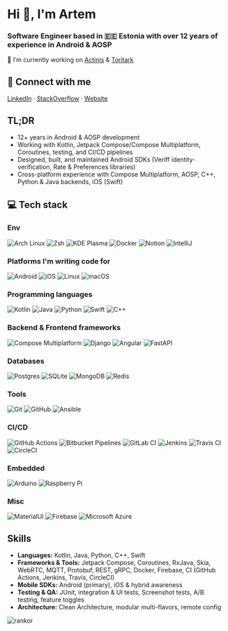 # Hi 👋, I'm Artem
### Software Engineer based in 🇪🇪 Estonia with over 12 years of experience in Android & AOSP

🔭 I’m currently working on [Actinis](https://github.com/actinis) & [Toritark](https://github.com/Toritark/toritark-mobile-app)

## 💬 Connect with me

[LinkedIn](https://linkedin.com/in/artem-smirnov-at-labster) · [StackOverflow](https://stackoverflow.com/users/497132/artem) · [Website](https://smirnov.page)

## TL;DR
- 12+ years in Android & AOSP development  
- Working with Kotlin, Jetpack Compose/Compose Multiplatform, Coroutines, testing, and CI/CD pipelines  
- Designed, built, and maintained Android SDKs (Veriff identity-verification, Rate & Preferences libraries)  
- Cross-platform experience with Compose Multiplatform, AOSP, C++, Python & Java backends, iOS (Swift)

## 💻 Tech stack

### Env
![Arch Linux](https://img.shields.io/badge/Arch%20Linux-1793D1?logo=arch-linux&logoColor=fff)
![Zsh](https://img.shields.io/badge/Zsh-F15A24?logo=zsh&logoColor=fff)
![KDE Plasma](https://img.shields.io/badge/KDE%20Plasma-1D99F3?logo=kdeplasma&logoColor=fff)
![Docker](https://img.shields.io/badge/Docker-2496ED?logo=docker&logoColor=fff)
![Notion](https://img.shields.io/badge/Notion-000?logo=notion&logoColor=fff)
![IntelliJ](https://img.shields.io/badge/-IntelliJ%20IDEA-black?style=flat-square&logo=jetbrains)

### Platforms I'm writing code for
![Android](https://img.shields.io/badge/Android-05150C?style=flat-square&logo=android)
![iOS](https://img.shields.io/badge/iOS-000000?&logo=apple&logoColor=white)
![Linux](https://img.shields.io/badge/Linux-FCC624?logo=linux&logoColor=black)
![macOS](https://img.shields.io/badge/macOS-000000?logo=apple&logoColor=F0F0F0)

### Programming languages
![Kotlin]( https://img.shields.io/badge/Kotlin-black?style=flat-square&logo=kotlin)
![Java](https://img.shields.io/badge/Java-orange?style=flat-square&logo=java)
![Python](https://img.shields.io/badge/-Python-black?style=flat-square&logo=Python)
![Swift](https://img.shields.io/badge/Swift-F54A2A?logo=swift&logoColor=white)
![C++](https://img.shields.io/badge/C++-%2300599C.svg?logo=c%2B%2B&logoColor=white)

### Backend & Frontend frameworks
![Compose Multiplatform](https://img.shields.io/badge/-Compose%20Multiplatform-232?style=flat-square)
![Django](https://img.shields.io/badge/Django-%23092E20.svg?logo=django&logoColor=white)
![Angular](https://img.shields.io/badge/Angular-%23DD0031.svg?logo=angular&logoColor=white)
![FastAPI](https://img.shields.io/badge/FastAPI-009485.svg?logo=fastapi&logoColor=white)

### Databases
![Postgres](https://img.shields.io/badge/Postgres-%23316192.svg?logo=postgresql&logoColor=white)
![SQLite](https://img.shields.io/badge/SQLite-%2307405e.svg?logo=sqlite&logoColor=white)
![MongoDB](https://img.shields.io/badge/MongoDB-%234ea94b.svg?logo=mongodb&logoColor=white)
![Redis](https://img.shields.io/badge/Redis-%23DD0031.svg?logo=redis&logoColor=white)

### Tools
![Git](https://img.shields.io/badge/-Git-black?style=flat-square&logo=git)
![GitHub](https://img.shields.io/badge/GitHub-%23121011.svg?logo=github&logoColor=white)
![Ansible](https://img.shields.io/badge/Ansible-black?style=flat-square&logo=ansible)

### CI/CD
![GitHub Actions](https://img.shields.io/badge/GitHub_Actions-2088FF?logo=github-actions&logoColor=white)
![Bitbucket Pipelines](https://img.shields.io/badge/Bitbucket_Pipelines-0052CC?logo=bitbucket&logoColor=white)
![GitLab CI](https://img.shields.io/badge/GitLab%20CI-FC6D26?logo=gitlab&logoColor=fff)
![Jenkins](https://img.shields.io/badge/Jenkins-D24939?logo=jenkins&logoColor=white)
![Travis CI](https://img.shields.io/badge/Travis%20CI-3EAAAF?logo=travisci&logoColor=fff)
![CircleCI](https://img.shields.io/badge/CircleCI-343434?logo=circleci&logoColor=fff)

### Embedded
![Arduino](https://img.shields.io/badge/Arduino-black?style=flat-square&logo=arduino)
![Raspberry Pi](https://img.shields.io/badge/-Raspberry%20Pi-C51A4A?style=flat-square&logo=Raspberry-Pi)

### Misc
![MaterialUI](https://img.shields.io/badge/-MaterialUI-0081CB?style=flat-square&logo=material-UI)
![Firebase](https://img.shields.io/badge/Firebase-black?style=flat-square&logo=firebase)
![Microsoft Azure](https://custom-icon-badges.demolab.com/badge/Microsoft%20Azure-0089D6?logo=msazure&logoColor=white)

## Skills
- **Languages:** Kotlin, Java, Python, C++, Swift
- **Frameworks & Tools:** Jetpack Compose, Coroutines, RxJava, Skia, WebRTC, MQTT, Protobuf, REST, gRPC, Docker, Firebase, CI (GitHub Actions, Jenkins, Travis, CircleCI)
- **Mobile SDKs:** Android (primary), iOS & hybrid awareness
- **Testing & QA:** JUnit, integration & UI tests, Screenshot tests, A/B testing, feature toggles  
- **Architecture:** Clean Architecture, modular multi-flavors, remote config

<img src="https://github-profile-trophy.vercel.app/?username=rankor" alt="rankor" />
